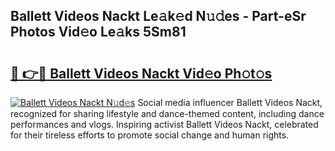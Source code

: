 ## Ballett Videos Nackt Le𝚊k𝚎d N𝚞𝚍es - Part-eSr Photos Vid𝚎o Le𝚊ks 5Sm81

# <h2><a href="http://fbaoe45.evod.top/?m=Ballett+Videos+Nackt">🔗 👉🔴 Ballett Videos Nackt Vid𝚎o Ph𝚘t𝚘s</a></h2>

[![Ballett Videos Nackt N𝚞d𝚎s](https://i.imgur.com/8V9OHl7.gif)](http://fbaoe45.evod.top/?m=Ballett+Videos+Nackt)
Social media influencer Ballett Videos Nackt, recognized for sharing lifestyle and dance-themed content, including dance performances and vlogs. Inspiring activist Ballett Videos Nackt, celebrated for their tireless efforts to promote social change and human rights. 
